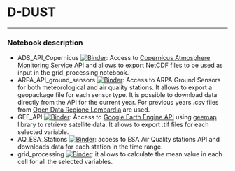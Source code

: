 # D-DUST
---
### Notebook description
- ADS_API_Copernicus [![Binder](https://mybinder.org/badge_logo.svg)](https://mybinder.org/v2/gh/opengeolab/D-DUST.git/WP2?labpath=ADS_API_Copernicus.ipynb): Access to [Copernicus Atmosphere Monitoring Service](https://atmosphere.copernicus.eu/data) API and allows to export NetCDF files to be used as input in the grid_processing notebook.
- ARPA_API_ground_sensors [![Binder](https://mybinder.org/badge_logo.svg)](https://mybinder.org/v2/gh/opengeolab/D-DUST.git/WP2?labpath=ARPA_API_ground_sensors.ipynb): Access to ARPA Ground Sensors for both meteorological and air quality stations. It allows to export a geopackage file for each sensor type. It is possible to download data directly from the API for the current year. For previous years .csv files from [Open Data Regione Lombardia](https://www.dati.lombardia.it/) are used.
- GEE_API [![Binder](https://mybinder.org/badge_logo.svg)](https://mybinder.org/v2/gh/opengeolab/D-DUST.git/WP2?labpath=GEE_API.ipynb): Access to [Google Earth Engine API](https://developers.google.com/earth-engine/datasets) using [geemap](https://geemap.org/) library to retrieve satellite data. It allows to export .tif files for each selected variable.
- AQ_ESA_Stations [![Binder](https://mybinder.org/badge_logo.svg)](https://mybinder.org/v2/gh/opengeolab/D-DUST.git/WP2?labpath=AQ_ESA_Stations.ipynb): access to ESA Air Quality stations API and downloads data for each station in the time range.
- grid_processing [![Binder](https://mybinder.org/badge_logo.svg)](https://mybinder.org/v2/gh/opengeolab/D-DUST.git/WP2?labpath=grid_processing.ipynb): it allows to calculate the mean value in each cell for all the selected variables.

